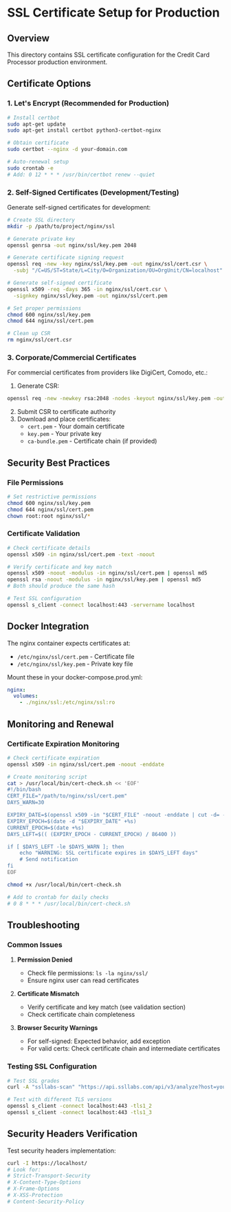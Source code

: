 # SSL Certificate Setup for Production

## Overview
This directory contains SSL certificate configuration for the Credit Card Processor production environment.

## Certificate Options

### 1. Let's Encrypt (Recommended for Production)

```bash
# Install certbot
sudo apt-get update
sudo apt-get install certbot python3-certbot-nginx

# Obtain certificate
sudo certbot --nginx -d your-domain.com

# Auto-renewal setup
sudo crontab -e
# Add: 0 12 * * * /usr/bin/certbot renew --quiet
```

### 2. Self-Signed Certificates (Development/Testing)

Generate self-signed certificates for development:

```bash
# Create SSL directory
mkdir -p /path/to/project/nginx/ssl

# Generate private key
openssl genrsa -out nginx/ssl/key.pem 2048

# Generate certificate signing request
openssl req -new -key nginx/ssl/key.pem -out nginx/ssl/cert.csr \
  -subj "/C=US/ST=State/L=City/O=Organization/OU=OrgUnit/CN=localhost"

# Generate self-signed certificate
openssl x509 -req -days 365 -in nginx/ssl/cert.csr \
  -signkey nginx/ssl/key.pem -out nginx/ssl/cert.pem

# Set proper permissions
chmod 600 nginx/ssl/key.pem
chmod 644 nginx/ssl/cert.pem

# Clean up CSR
rm nginx/ssl/cert.csr
```

### 3. Corporate/Commercial Certificates

For commercial certificates from providers like DigiCert, Comodo, etc.:

1. Generate CSR:
```bash
openssl req -new -newkey rsa:2048 -nodes -keyout nginx/ssl/key.pem -out nginx/ssl/cert.csr
```

2. Submit CSR to certificate authority
3. Download and place certificates:
   - `cert.pem` - Your domain certificate
   - `key.pem` - Your private key
   - `ca-bundle.pem` - Certificate chain (if provided)

## Security Best Practices

### File Permissions
```bash
# Set restrictive permissions
chmod 600 nginx/ssl/key.pem
chmod 644 nginx/ssl/cert.pem
chown root:root nginx/ssl/*
```

### Certificate Validation
```bash
# Check certificate details
openssl x509 -in nginx/ssl/cert.pem -text -noout

# Verify certificate and key match
openssl x509 -noout -modulus -in nginx/ssl/cert.pem | openssl md5
openssl rsa -noout -modulus -in nginx/ssl/key.pem | openssl md5
# Both should produce the same hash

# Test SSL configuration
openssl s_client -connect localhost:443 -servername localhost
```

## Docker Integration

The nginx container expects certificates at:
- `/etc/nginx/ssl/cert.pem` - Certificate file
- `/etc/nginx/ssl/key.pem` - Private key file

Mount these in your docker-compose.prod.yml:
```yaml
nginx:
  volumes:
    - ./nginx/ssl:/etc/nginx/ssl:ro
```

## Monitoring and Renewal

### Certificate Expiration Monitoring
```bash
# Check certificate expiration
openssl x509 -in nginx/ssl/cert.pem -noout -enddate

# Create monitoring script
cat > /usr/local/bin/cert-check.sh << 'EOF'
#!/bin/bash
CERT_FILE="/path/to/nginx/ssl/cert.pem"
DAYS_WARN=30

EXPIRY_DATE=$(openssl x509 -in "$CERT_FILE" -noout -enddate | cut -d= -f2)
EXPIRY_EPOCH=$(date -d "$EXPIRY_DATE" +%s)
CURRENT_EPOCH=$(date +%s)
DAYS_LEFT=$(( (EXPIRY_EPOCH - CURRENT_EPOCH) / 86400 ))

if [ $DAYS_LEFT -le $DAYS_WARN ]; then
    echo "WARNING: SSL certificate expires in $DAYS_LEFT days"
    # Send notification
fi
EOF

chmod +x /usr/local/bin/cert-check.sh

# Add to crontab for daily checks
# 0 8 * * * /usr/local/bin/cert-check.sh
```

## Troubleshooting

### Common Issues

1. **Permission Denied**
   - Check file permissions: `ls -la nginx/ssl/`
   - Ensure nginx user can read certificates

2. **Certificate Mismatch**
   - Verify certificate and key match (see validation section)
   - Check certificate chain completeness

3. **Browser Security Warnings**
   - For self-signed: Expected behavior, add exception
   - For valid certs: Check certificate chain and intermediate certificates

### Testing SSL Configuration
```bash
# Test SSL grades
curl -A "ssllabs-scan" "https://api.ssllabs.com/api/v3/analyze?host=yourdomain.com"

# Test with different TLS versions
openssl s_client -connect localhost:443 -tls1_2
openssl s_client -connect localhost:443 -tls1_3
```

## Security Headers Verification

Test security headers implementation:
```bash
curl -I https://localhost/
# Look for:
# Strict-Transport-Security
# X-Content-Type-Options
# X-Frame-Options
# X-XSS-Protection
# Content-Security-Policy
```